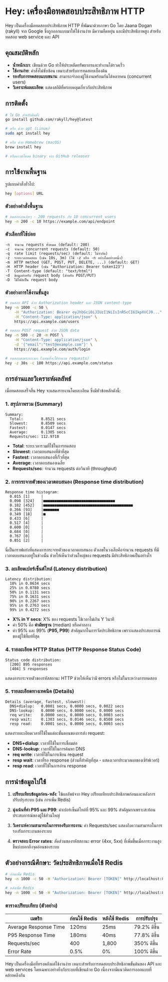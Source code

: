 # Hey: เครื่องมือทดสอบประสิทธิภาพ HTTP

Hey เป็นเครื่องมือทดสอบประสิทธิภาพ HTTP ที่พัฒนาด้วยภาษา Go โดย Jaana Dogan (rakyll) จาก Google ซึ่งถูกออกแบบมาให้ใช้งานง่าย มีความยืดหยุ่น และมีประสิทธิภาพสูง สำหรับทดสอบ web service และ API

## คุณสมบัติหลัก

- **น้ำหนักเบา**: เขียนด้วย Go ทำให้ประหยัดทรัพยากรและทำงานได้รวดเร็ว
- **ใช้งานง่าย**: คำสั่งไม่ซับซ้อน เหมาะสำหรับการทดสอบเบื้องต้น
- **รองรับการทดสอบแบบขนาน**: สามารถจำลองผู้ใช้งานพร้อมกันได้หลายคน (concurrent users)
- **วิเคราะห์ผลละเอียด**: แสดงสถิติที่ครอบคลุมเกี่ยวกับประสิทธิภาพ

## การติดตั้ง

```bash
# ใช้ Go สำหรับติดตั้ง
go install github.com/rakyll/hey@latest

# หรือ ด้วย apt (Linux)
sudo apt install hey

# หรือ ด้วย Homebrew (macOS)
brew install hey

# หรือดาวน์โหลด binary จาก GitHub releases
```

## การใช้งานพื้นฐาน

รูปแบบคำสั่งทั่วไป:

```bash
hey [options] URL
```

### ตัวอย่างคำสั่งพื้นฐาน

```bash
# ทดสอบงานง่ายๆ - 200 requests กับ 10 concurrent users
hey -n 200 -c 10 https://example.com/api/endpoint
```

### ตัวเลือกที่ใช้บ่อย

```
-n  จำนวน requests ทั้งหมด (default: 200)
-c  จำนวน concurrent requests (default: 50)
-q  rate limit (requests/sec) (default: ไม่จำกัด)
-z  ระยะเวลาทดสอบ (เช่น 10s, 3m) (ใช้ -z หรือ -n อย่างใดอย่างหนึ่ง)
-m  HTTP method (GET, POST, PUT, DELETE, ...) (default: GET)
-H  HTTP header (เช่น "Authorization: Bearer token123")
-T  Content-type (default: "text/html")
-d  ข้อมูลสำหรับ request body (สำหรับ POST/PUT)
-D  ใช้ไฟล์เป็น request body
```

### ตัวอย่างการใช้งานขั้นสูง

```bash
# ทดสอบ API ด้วย Authorization header และ JSON content-type
hey -n 1000 -c 50 \
    -H "Authorization: Bearer eyJhbGciOiJIUzI1NiIsInR5cCI6IkpXVCJ9..." \
    -H "Content-Type: application/json" \
    https://api.example.com/users

# ทดสอบ POST request ด้วย JSON data
hey -n 500 -c 20 -m POST \
    -H "Content-Type: application/json" \
    -d '{"email":"test@example.com"}' \
    https://api.example.com/auth/login

# ทดสอบตามระยะเวลา (แทนที่จะใช้จำนวน requests)
hey -z 30s -c 100 https://api.example.com/status
```

## การอ่านและวิเคราะห์ผลลัพธ์

เมื่อทดสอบเสร็จสิ้น Hey จะแสดงรายงานโดยละเอียด ซึ่งมีหัวข้อหลักดังนี้:

### 1. สรุปภาพรวม (Summary)

```
Summary:
  Total:        8.8521 secs
  Slowest:      0.8509 secs
  Fastest:      0.0147 secs
  Average:      0.1305 secs
  Requests/sec: 112.9718
```

- **Total**: ระยะเวลารวมที่ใช้ในการทดสอบ
- **Slowest**: เวลาตอบสนองที่ช้าที่สุด
- **Fastest**: เวลาตอบสนองที่เร็วที่สุด
- **Average**: เวลาตอบสนองเฉลี่ย
- **Requests/sec**: จำนวน requests ต่อวินาที (throughput)

### 2. การกระจายตัวของเวลาตอบสนอง (Response time distribution)

```
Response time histogram:
  0.015 [1]     |
  0.098 [324]   |■■■■■■■■■■■■■■■■■■■■■■■■■■■■■■■■
  0.182 [452]   |■■■■■■■■■■■■■■■■■■■■■■■■■■■■■■■■■■■■■■■■
  0.266 [93]    |■■■■■■■
  0.349 [18]    |■
  0.433 [6]     |
  0.517 [4]     |
  0.600 [0]     |
  0.684 [0]     |
  0.767 [0]     |
  0.851 [2]     |
```

นี่เป็นกราฟแท่งที่แสดงการกระจายตัวของเวลาตอบสนอง ตัวเลขในวงเล็บคือจำนวน requests ที่มีเวลาตอบสนองอยู่ในช่วงนั้น ช่วยให้เห็นว่าส่วนใหญ่ของ requests มีประสิทธิภาพเป็นอย่างไร

### 3. ละเอียดเปอร์เซ็นต์ไทล์ (Latency distribution)

```
Latency distribution:
  10% in 0.0634 secs
  25% in 0.0780 secs
  50% in 0.1131 secs
  75% in 0.1631 secs
  90% in 0.2267 secs
  95% in 0.2763 secs
  99% in 0.4272 secs
```

- **X% in Y secs**: X% ของ requests ใช้เวลาไม่เกิน Y วินาที
- ค่า 50% คือ **ค่ามัธยฐาน** (median) หรือค่ากลาง
- ค่า 95% และ 99% (**P95, P99**) สำคัญมากในการวัดประสิทธิภาพ เพราะแสดงประสบการณ์ของผู้ใช้ที่แย่ที่สุด

### 4. รายละเอียด HTTP Status (HTTP Response Status Code)

```
Status code distribution:
  [200] 895 responses
  [404] 5 responses
```

แสดงการกระจายตัวของรหัสสถานะ HTTP ช่วยให้เห็นว่ามี errors หรือไม่ในระหว่างการทดสอบ

### 5. รายละเอียดทางเทคนิค (Details)

```
Details (average, fastest, slowest):
  DNS+dialup:   0.0001 secs, 0.0000 secs, 0.0022 secs
  DNS-lookup:   0.0000 secs, 0.0000 secs, 0.0000 secs
  req write:    0.0000 secs, 0.0000 secs, 0.0003 secs
  resp wait:    0.1303 secs, 0.0146 secs, 0.8508 secs
  resp read:    0.0001 secs, 0.0000 secs, 0.0003 secs
```

แสดงรายละเอียดเวลาที่ใช้ในแต่ละขั้นตอนของการส่ง request:
- **DNS+dialup**: เวลาที่ใช้ในการเชื่อมต่อ
- **DNS-lookup**: เวลาที่ใช้ในการค้นหา DNS
- **req write**: เวลาที่ใช้ในการเขียน request
- **resp wait**: เวลาที่รอ response (ส่วนที่สำคัญที่สุด - แสดงเวลาประมวลผลของเซิร์ฟเวอร์)
- **resp read**: เวลาที่ใช้ในการอ่าน response

## การนำข้อมูลไปใช้

1. **เปรียบเทียบข้อมูลก่อน-หลัง**: ใช้ผลลัพธ์จาก Hey เปรียบเทียบประสิทธิภาพก่อนและหลังการปรับปรุงระบบ (เช่น การเพิ่ม Redis)

2. **มุ่งเน้นที่ค่า P95 และ P99**: ค่าเปอร์เซ็นต์ไทล์ที่ 95% และ 99% สำคัญมากเพราะสะท้อนประสบการณ์ของผู้ใช้ส่วนใหญ่

3. **วิเคราะห์ความสามารถในการรองรับภาระงาน**: ค่า Requests/sec แสดงถึงความสามารถในการรองรับภาระงานของระบบ

4. **ตรวจสอบ Error rates**: สัดส่วนของรหัสสถานะ error (4xx, 5xx) ที่เพิ่มขึ้นเมื่อภาระงานสูงขึ้นบ่งบอกถึงจุดอ่อนของระบบ

## ตัวอย่างกรณีศึกษา: วัดประสิทธิภาพเมื่อใช้ Redis

```bash
# ก่อนเพิ่ม Redis
hey -n 1000 -c 50 -H "Authorization: Bearer [TOKEN]" http://localhost:8080/api/auth/domains

# หลังเพิ่ม Redis
hey -n 1000 -c 50 -H "Authorization: Bearer [TOKEN]" http://localhost:8080/api/auth/domains
```

### ตารางเปรียบเทียบ (ตัวอย่าง)

| เมตริก | ก่อนใช้ Redis | หลังใช้ Redis | การปรับปรุง |
|--------|--------------|--------------|-------------|
| Average Response Time | 120ms | 25ms | 79.2% ดีขึ้น |
| P95 Response Time | 180ms | 40ms | 77.8% ดีขึ้น |
| Requests/sec | 400 | 1,800 | 350% ดีขึ้น |
| Error Rate | 0.5% | 0% | 100% ดีขึ้น |

Hey เป็นเครื่องมือที่ทรงพลังแต่ใช้งานง่าย เหมาะสำหรับการทดสอบประสิทธิภาพขั้นต้นของ API และ web services โดยเฉพาะอย่างยิ่งกับระบบที่เขียนด้วย Go เนื่องจากมีแนวคิดการออกแบบที่คล้ายคลึงกัน